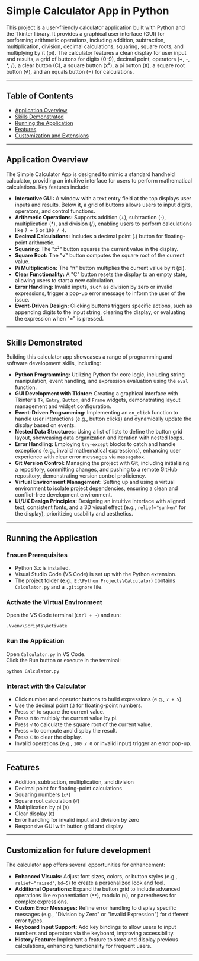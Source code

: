 # Simple Calculator App in Python

This project is a user-friendly calculator application built with Python and the Tkinter library. It provides a graphical user interface (GUI) for performing arithmetic operations, including addition, subtraction, multiplication, division, decimal calculations, squaring, square roots, and multiplying by π (pi). The calculator features a clean display for user input and results, a grid of buttons for digits (0-9), decimal point, operators (+, -, *, /), a clear button (C), a square button (x²), a pi button (π), a square root button (√), and an equals button (=) for calculations.

---

## Table of Contents

- [Application Overview](#application-overview)
- [Skills Demonstrated](#skills-demonstrated)
- [Running the Application](#running-the-application)
- [Features](#features)
- [Customization and Extensions](#customization-and-extensions)

---

## Application Overview

The Simple Calculator App is designed to mimic a standard handheld calculator, providing an intuitive interface for users to perform mathematical calculations. Key features include:

- **Interactive GUI:** A window with a text entry field at the top displays user inputs and results. Below it, a grid of buttons allows users to input digits, operators, and control functions.
- **Arithmetic Operations:** Supports addition (+), subtraction (-), multiplication (*), and division (/), enabling users to perform calculations like `7 + 5` or `100 / 4`.
- **Decimal Calculations:** Includes a decimal point (.) button for floating-point arithmetic.
- **Squaring:** The "x²" button squares the current value in the display.
- **Square Root:** The "√" button computes the square root of the current value.
- **Pi Multiplication:** The "π" button multiplies the current value by π (pi).
- **Clear Functionality:** A "C" button resets the display to an empty state, allowing users to start a new calculation.
- **Error Handling:** Invalid inputs, such as division by zero or invalid expressions, trigger a pop-up error message to inform the user of the issue.
- **Event-Driven Design:** Clicking buttons triggers specific actions, such as appending digits to the input string, clearing the display, or evaluating the expression when "=" is pressed.

---

## Skills Demonstrated

Building this calculator app showcases a range of programming and software development skills, including:

- **Python Programming:** Utilizing Python for core logic, including string manipulation, event handling, and expression evaluation using the `eval` function.
- **GUI Development with Tkinter:** Creating a graphical interface with Tkinter's `Tk`, `Entry`, `Button`, and `Frame` widgets, demonstrating layout management and widget configuration.
- **Event-Driven Programming:** Implementing an `on_click` function to handle user interactions (e.g., button clicks) and dynamically update the display based on events.
- **Nested Data Structures:** Using a list of lists to define the button grid layout, showcasing data organization and iteration with nested loops.
- **Error Handling:** Employing `try-except` blocks to catch and handle exceptions (e.g., invalid mathematical expressions), enhancing user experience with clear error messages via `messagebox`.
- **Git Version Control:** Managing the project with Git, including initializing a repository, committing changes, and pushing to a remote GitHub repository, demonstrating version control proficiency.
- **Virtual Environment Management:** Setting up and using a virtual environment to isolate project dependencies, ensuring a clean and conflict-free development environment.
- **UI/UX Design Principles:** Designing an intuitive interface with aligned text, consistent fonts, and a 3D visual effect (e.g., `relief="sunken"` for the display), prioritizing usability and aesthetics.

---

## Running the Application

### Ensure Prerequisites

- Python 3.x is installed.
- Visual Studio Code (VS Code) is set up with the Python extension.
- The project folder (e.g., `E:\Python Projects\Calculator`) contains `Calculator.py` and a `.gitignore` file.

### Activate the Virtual Environment

Open the VS Code terminal (`Ctrl + ~`) and run:

```
.\venv\Scripts\activate
```

### Run the Application

Open `Calculator.py` in VS Code.  
Click the Run button or execute in the terminal:

```
python Calculator.py
```

### Interact with the Calculator

- Click number and operator buttons to build expressions (e.g., `7 + 5`).
- Use the decimal point (.) for floating-point numbers.
- Press `x²` to square the current value.
- Press `π` to multiply the current value by pi.
- Press `√` to calculate the square root of the current value.
- Press `=` to compute and display the result.
- Press `C` to clear the display.
- Invalid operations (e.g., `100 / 0` or invalid input) trigger an error pop-up.

---

## Features

- Addition, subtraction, multiplication, and division
- Decimal point for floating-point calculations
- Squaring numbers (`x²`)
- Square root calculation (`√`)
- Multiplication by pi (`π`)
- Clear display (`C`)
- Error handling for invalid input and division by zero
- Responsive GUI with button grid and display

---

## Customization for future development

The calculator app offers several opportunities for enhancement:

- **Enhanced Visuals:** Adjust font sizes, colors, or button styles (e.g., `relief="raised"`, `bd=5`) to create a personalized look and feel.
- **Additional Operations:** Expand the button grid to include advanced operations like exponentiation (`**`), modulo (`%`), or parentheses for complex expressions.
- **Custom Error Messages:** Refine error handling to display specific messages (e.g., "Division by Zero" or "Invalid Expression") for different error types.
- **Keyboard Input Support:** Add key bindings to allow users to input numbers and operators via the keyboard, improving accessibility.
- **History Feature:** Implement a feature to store and display previous calculations, enhancing functionality for frequent users.

---